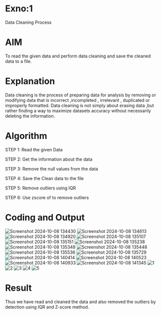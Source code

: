 # Exno:1
Data Cleaning Process

# AIM
To read the given data and perform data cleaning and save the cleaned data to a file.

# Explanation
Data cleaning is the process of preparing data for analysis by removing or modifying data that is incorrect ,incompleted , irrelevant , duplicated or improperly formatted. Data cleaning is not simply about erasing data ,but rather finding a way to maximize datasets accuracy without necessarily deleting the information.

# Algorithm
STEP 1: Read the given Data

STEP 2: Get the information about the data

STEP 3: Remove the null values from the data

STEP 4: Save the Clean data to the file

STEP 5: Remove outliers using IQR

STEP 6: Use zscore of to remove outliers

# Coding and Output
   ![Screenshot 2024-10-08 134430](https://github.com/user-attachments/assets/13898502-9ab1-46dd-8e37-48daaf941898)
   ![Screenshot 2024-10-08 134613](https://github.com/user-attachments/assets/23cbd194-c60b-4622-9a7c-71240b996347)
   ![Screenshot 2024-10-08 134920](https://github.com/user-attachments/assets/47b1dd33-c143-41ea-ac04-7b3a8349940a)
   ![Screenshot 2024-10-08 135107](https://github.com/user-attachments/assets/9f805bf2-beca-4a80-8b97-2cf177dcc091)
   ![Screenshot 2024-10-08 135151](https://github.com/user-attachments/assets/3d0e35a0-9b74-4be5-ab08-60065525c818)
   ![Screenshot 2024-10-08 135238](https://github.com/user-attachments/assets/402c02b2-70a9-4feb-9ee9-9537bd3e0c36)
   ![Screenshot 2024-10-08 135348](https://github.com/user-attachments/assets/31fe7cc8-2494-4808-9a0c-06df7aca2636)
   ![Screenshot 2024-10-08 135448](https://github.com/user-attachments/assets/c63349cf-13d3-4444-8fba-7cde3894271a)
   ![Screenshot 2024-10-08 135536](https://github.com/user-attachments/assets/2432fb06-81bf-4825-9c92-f9a13f1860ea)
   ![Screenshot 2024-10-08 135729](https://github.com/user-attachments/assets/b5f84398-a08b-4ff1-bdb9-b3950abc77ef)
   ![Screenshot 2024-10-08 140414](https://github.com/user-attachments/assets/c81536c2-db69-4b3a-b11c-242d3887732b)
   ![Screenshot 2024-10-08 140523](https://github.com/user-attachments/assets/ee54c5f1-d4c5-4fd2-858c-8ab875a43a35)
   ![Screenshot 2024-10-08 140933](https://github.com/user-attachments/assets/e1ea30b5-66ac-4a84-b275-effc3f0e4b3f)
   ![Screenshot 2024-10-08 141345](https://github.com/user-attachments/assets/3ffb3e92-3614-4bfd-9d52-e48bd6570345)
   ![1](https://github.com/user-attachments/assets/75593dfb-76c8-4829-81f4-588c5da8a7e7)
   ![2](https://github.com/user-attachments/assets/0f077603-2116-4eec-81e5-7e75eee326da)
   ![3](https://github.com/user-attachments/assets/7e0d32f2-8117-49a5-a79f-7238043a01d9)
   ![4](https://github.com/user-attachments/assets/d85d9358-ce14-4ab0-ad52-94dbbe421357)
   ![5](https://github.com/user-attachments/assets/1eea64bc-90f0-40d8-83e7-80bfcc0a01d5)

# Result
Thus we have read and cleaned the data and also removed the outliers by detection using IQR and Z-score method.
